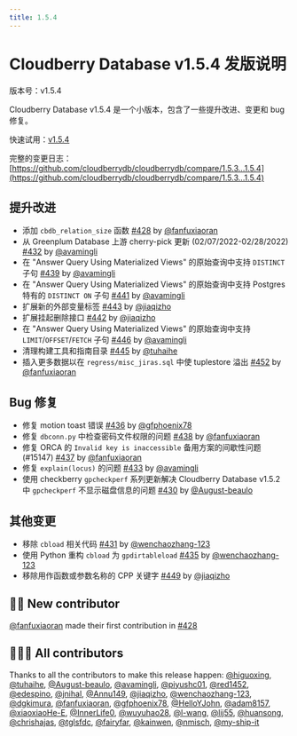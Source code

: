 ```yaml
---
title: 1.5.4
---
```


# Cloudberry Database v1.5.4 发版说明

版本号：v1.5.4

Cloudberry Database v1.5.4 是一个小版本，包含了一些提升改进、变更和 bug 修复。

快速试用：[v1.5.4](https://github.com/cloudberrydb/cloudberrydb/releases/tag/1.5.4)

完整的变更日志：[https://github.com/cloudberrydb/cloudberrydb/compare/1.5.3...1.5.4](https://github.com/cloudberrydb/cloudberrydb/compare/1.5.3...1.5.4)

## 提升改进

- 添加 `cbdb_relation_size` 函数 [#428](https://github.com/cloudberrydb/cloudberrydb/pull/428) by [@fanfuxiaoran](https://github.com/fanfuxiaoran)
- 从 Greenplum Database 上游 cherry-pick 更新 (02/07/2022-02/28/2022) [#432](https://github.com/cloudberrydb/cloudberrydb/pull/432) by [@avamingli](https://github.com/avamingli)
- 在 "Answer Query Using Materialized Views" 的原始查询中支持 `DISTINCT` 子句 [#439](https://github.com/cloudberrydb/cloudberrydb/pull/439) by [@avamingli](https://github.com/avamingli)
- 在 "Answer Query Using Materialized Views" 的原始查询中支持 Postgres 特有的 `DISTINCT ON` 子句 [#441](https://github.com/cloudberrydb/cloudberrydb/pull/441) by [@avamingli](https://github.com/avamingli)
- 扩展新的外部变量标签 [#443](https://github.com/cloudberrydb/cloudberrydb/pull/443) by [@jiaqizho](https://github.com/jiaqizho)
- 扩展挂起删除接口 [#442](https://github.com/cloudberrydb/cloudberrydb/pull/442) by [@jiaqizho](https://github.com/jiaqizho)
- 在 "Answer Query Using Materialized Views" 的原始查询中支持 `LIMIT`/`OFFSET`/`FETCH` 子句 [#446](https://github.com/cloudberrydb/cloudberrydb/pull/446) by [@avamingli](https://github.com/avamingli)
- 清理构建工具和指南目录 [#445](https://github.com/cloudberrydb/cloudberrydb/pull/445) by [@tuhaihe](https://github.com/tuhaihe)
- 插入更多数据以在 `regress/misc_jiras.sql` 中使 tuplestore 溢出 [#452](https://github.com/cloudberrydb/cloudberrydb/pull/452) by [@fanfuxiaoran](https://github.com/fanfuxiaoran)


## Bug 修复

- 修复 motion toast 错误 [#436](https://github.com/cloudberrydb/cloudberrydb/pull/436) by [@gfphoenix78](https://github.com/gfphoenix78)
- 修复 `dbconn.py` 中检查密码文件权限的问题 [#438](https://github.com/cloudberrydb/cloudberrydb/pull/438) by [@fanfuxiaoran](https://github.com/fanfuxiaoran)
- 修复 ORCA 的 `Invalid key is inaccessible` 备用方案的间歇性问题 (#15147) [#437](https://github.com/cloudberrydb/cloudberrydb/pull/437) by [@fanfuxiaoran](https://github.com/fanfuxiaoran)
- 修复 `explain(locus)` 的问题 [#433](https://github.com/cloudberrydb/cloudberrydb/pull/433) by [@avamingli](https://github.com/avamingli)
- 使用 checkberry `gpcheckperf` 系列更新解决 Cloudberry Database v1.5.2 中 `gpcheckperf` 不显示磁盘信息的问题 [#430](https://github.com/cloudberrydb/cloudberrydb/pull/430) by [@August-beaulo](https://github.com/August-beaulo)

## 其他变更

- 移除 `cbload` 相关代码 [#431](https://github.com/cloudberrydb/cloudberrydb/pull/431) by [@wenchaozhang-123](https://github.com/wenchaozhang-123)
- 使用 Python 重构 `cbload` 为 `gpdirtableload` [#435](https://github.com/cloudberrydb/cloudberrydb/pull/435) by [@wenchaozhang-123](https://github.com/wenchaozhang-123)
- 移除用作函数或参数名称的 CPP 关键字 [#449](https://github.com/cloudberrydb/cloudberrydb/pull/449) by [@jiaqizho](https://github.com/jiaqizho)

## 🙌🏻️ New contributor

[@fanfuxiaoran](https://github.com/fanfuxiaoran) made their first contribution in [#428](https://github.com/cloudberrydb/cloudberrydb/pull/428)

## 🧑🏻‍💻 All contributors

Thanks to all the contributors to make this release happen: [@higuoxing](https://github.com/higuoxing), [@tuhaihe](https://github.com/tuhaihe), [@August-beaulo](https://github.com/August-beaulo), [@avamingli](https://github.com/avamingli), [@piyushc01](https://github.com/piyushc01), [@red1452](https://github.com/red1452), [@edespino](https://github.com/edespino), [@jnihal](https://github.com/jnihal), [@Annu149](https://github.com/Annu149), [@jiaqizho](https://github.com/jiaqizho), [@wenchaozhang-123](https://github.com/wenchaozhang-123), [@dgkimura](https://github.com/dgkimura), [@fanfuxiaoran](https://github.com/fanfuxiaoran), [@gfphoenix78](https://github.com/gfphoenix78), [@HelloYJohn](https://github.com/HelloYJohn), [@adam8157](https://github.com/adam8157), [@xiaoxiaoHe-E](https://github.com/xiaoxiaoHe-E), [@InnerLife0](https://github.com/InnerLife0), [@wuyuhao28](https://github.com/wuyuhao28), [@l-wang](https://github.com/l-wang), [@lij55](https://github.com/lij55), [@huansong](https://github.com/huansong), [@chrishajas](https://github.com/chrishajas), [@tglsfdc](https://github.com/tglsfdc), [@fairyfar](https://github.com/fairyfar), [@kainwen](https://github.com/kainwen), [@nmisch](https://github.com/nmisch), [@my-ship-it](https://github.com/my-ship-it)
